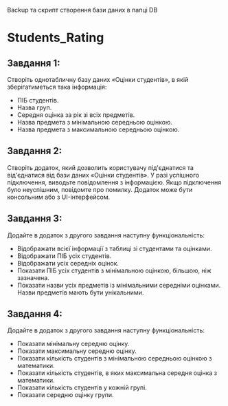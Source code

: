 Backup та скрипт створення бази даних в папці DB

# Students_Rating
## Завдання 1:
Створіть однотабличну базу даних «Оцінки студентів», в якій 
зберігатиметься така інформація:
* ПІБ студентів.
* Назва груп.
* Середня оцінка за рік зі всіх предметів.
* Назва предмета з мінімальною середньою оцінкою.
* Назва предмета з максимальною середньою оцінкою.
## Завдання 2:
Створіть додаток, який дозволить користувачу під'єднатися та 
від'єднатися від бази даних «Оцінки студентів». У разі успішного 
підключення, виводьте повідомлення з інформацією. Якщо 
підключення було неуспішним, повідомте про помилку. Додаток 
може бути консольним або з UI-інтерфейсом.
## Завдання 3:
Додайте в додаток з другого завдання наступну 
функціональність:
* Відображати всієї інформації з таблиці зі студентами та 
оцінками.
* Відображати ПІБ усіх студентів.
* Відображати усіх середніх оцінок.
* Показати ПІБ усіх студентів з мінімальною оцінкою, 
більшою, ніж зазначена. 
* Показати назви усіх предметів із мінімальними середніми 
оцінками. Назви предметів мають бути унікальними.
## Завдання 4:
Додайте в додаток з другого завдання наступну 
функціональність:
* Показати мінімальну середню оцінку.
* Показати максимальну середню оцінку.
* Показати кількість студентів з мінімальною середньою 
оцінкою з математики.
* Показати кількість студентів, в яких максимальна середня 
оцінка з математики.
* Показати кількість студентів у кожній групі.
* Показати середню оцінку групи.
